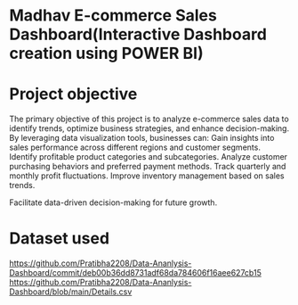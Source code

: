 # Madhav E-commerce Sales Dashboard(Interactive Dashboard creation using POWER BI)
# Project objective 
The primary objective of this project is to analyze e-commerce sales data to identify trends, optimize business strategies, and enhance decision-making. By leveraging data visualization tools, businesses can:
Gain insights into sales performance across different regions and customer segments.
Identify profitable product categories and subcategories.
Analyze customer purchasing behaviors and preferred payment methods.
Track quarterly and monthly profit fluctuations.
Improve inventory management based on sales trends.

Facilitate data-driven decision-making for future growth.

# Dataset used
https://github.com/Pratibha2208/Data-Ananlysis-Dashboard/commit/deb00b36dd8731adf68da784606f16aee627cb15
https://github.com/Pratibha2208/Data-Ananlysis-Dashboard/blob/main/Details.csv
